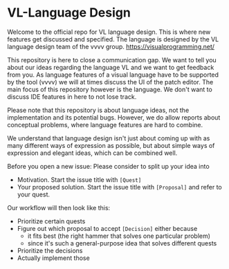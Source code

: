 # VL-Language Design
Welcome to the official repo for VL language design. This is where new features get discussed and specified. The language is designed by the VL language design team of the vvvv group. https://visualprogramming.net/ 

This repository is here to close a communication gap. We want to tell you about our ideas regarding the language VL and we want to get feedback from you.
As language features of a visual language have to be supported by the tool (vvvv) we will at times discuss the UI of the patch editor. The main focus of this repository however is the language. We don't want to discuss IDE features in here to not lose track.

Please note that this repository is about language ideas, not the implementation and its potential bugs. However, we do allow reports about conceptual problems, where language features are hard to combine. 

We understand that language design isn't just about coming up with as many different ways of expression as possible, but about simple ways of expression and elegant ideas, which can be combined well.

Before you open a new issue:
Please consider to split up your idea into
* Motivation. Start the issue title with `[Quest]`
* Your proposed solution. Start the issue title with `[Proposal]` and refer to your quest.

Our workflow will then look like this:
* Prioritize certain quests
* Figure out which proposal to accept `[Decision]` either because 
   * it fits best (the right hammer that solves one particular problem)  
   * since it's such a general-purpose idea that solves different quests 
* Prioritize the decisions   
* Actually implement those 
